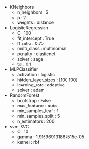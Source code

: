 * KNeighbors
  *  n_neighbors :  5
  *  p :  2
  *  weights :  distance
* LogisticRegression
  *  C :  100
  *  fit_intercept :  True
  *  l1_ratio :  0.75
  *  multi_class :  multinomial
  *  penalty :  elasticnet
  *  solver :  saga
  *  tol :  0.1
* MLPClassifier
  *  activation :  logistic
  *  hidden_layer_sizes :  [100 100]
  *  learning_rate :  adaptive
  *  solver :  adam
* RandomForest
  *  bootstrap :  False
  *  max_features :  auto
  *  min_samples_leaf :  1
  *  min_samples_split :  5
  *  n_estimators :  200
* svm_SVC
  *  C :  10
  *  gamma :  1.916969131867515e-05
  *  kernel :  rbf
